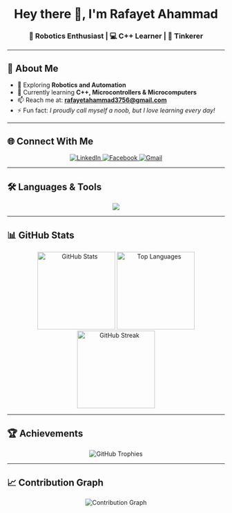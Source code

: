<!-- Profile Header -->
<h1 align="center">Hey there 👋, I'm Rafayet Ahammad</h1>
<h3 align="center">🤖 Robotics Enthusiast | 💻 C++ Learner | 🔧 Tinkerer</h3>

---

## 🌟 About Me
- 🔭 Exploring **Robotics and Automation**  
- 🌱 Currently learning **C++, Microcontrollers & Microcomputers**  
- 📫 Reach me at: **rafayetahammad3756@gmail.com**  
- ⚡ Fun fact: *I proudly call myself a noob, but I love learning every day!*  

---

## 🌐 Connect With Me
<p align="center">
  <a href="https://www.linkedin.com/in/rafayet-ahammad-8292b1285" target="_blank">
    <img src="https://img.shields.io/badge/LinkedIn-0A66C2?style=for-the-badge&logo=linkedin&logoColor=white" alt="LinkedIn"/>
  </a>
  <a href="https://www.facebook.com/rafayet.ahammad" target="_blank">
    <img src="https://img.shields.io/badge/Facebook-1877F2?style=for-the-badge&logo=facebook&logoColor=white" alt="Facebook"/>
  </a>
  <a href="mailto:rafayetahammad3756@gmail.com" target="_blank">
    <img src="https://img.shields.io/badge/Gmail-D14836?style=for-the-badge&logo=gmail&logoColor=white" alt="Gmail"/>
  </a>
</p>

---

## 🛠️ Languages & Tools
<p align="center">
  <img src="https://skillicons.dev/icons?i=arduino,c,cpp,css,git,html,linux,matlab,vscode" />
</p>

---

## 📊 GitHub Stats
<div align="center">

  <img src="https://github-readme-stats.vercel.app/api?username=carbolicacid&show_icons=true&theme=tokyonight" alt="GitHub Stats" height="180em"/>
  <img src="https://github-readme-stats.vercel.app/api/top-langs?username=carbolicacid&layout=compact&theme=tokyonight" alt="Top Languages" height="180em"/>
  <img src="https://github-readme-streak-stats.herokuapp.com?user=carbolicacid&theme=tokyonight" alt="GitHub Streak" height="180em"/>

</div>

---

## 🏆 Achievements
<p align="center">
  <img src="https://github-profile-trophy.vercel.app/?username=carbolicacid&theme=onestar&row=1&no-frame=true&margin-w=10" alt="GitHub Trophies"/>
</p>

---

## 📈 Contribution Graph
<p align="center">
  <img src="https://github-readme-activity-graph.vercel.app/graph?username=carbolicacid&theme=react-dark&hide_border=true" alt="Contribution Graph"/>
</p>
